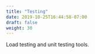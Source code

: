 ```yaml
---
title: "Testing"
date: 2019-10-25T16:44:58-07:00
draft: false
weight: 30
---
```


Load testing and unit testing tools.